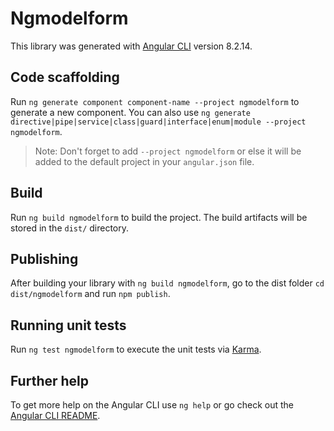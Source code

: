 # Ngmodelform

This library was generated with [Angular CLI](https://github.com/angular/angular-cli) version 8.2.14.

## Code scaffolding

Run `ng generate component component-name --project ngmodelform` to generate a new component. You can also use `ng generate directive|pipe|service|class|guard|interface|enum|module --project ngmodelform`.
> Note: Don't forget to add `--project ngmodelform` or else it will be added to the default project in your `angular.json` file. 

## Build

Run `ng build ngmodelform` to build the project. The build artifacts will be stored in the `dist/` directory.

## Publishing

After building your library with `ng build ngmodelform`, go to the dist folder `cd dist/ngmodelform` and run `npm publish`.

## Running unit tests

Run `ng test ngmodelform` to execute the unit tests via [Karma](https://karma-runner.github.io).

## Further help

To get more help on the Angular CLI use `ng help` or go check out the [Angular CLI README](https://github.com/angular/angular-cli/blob/master/README.md).
